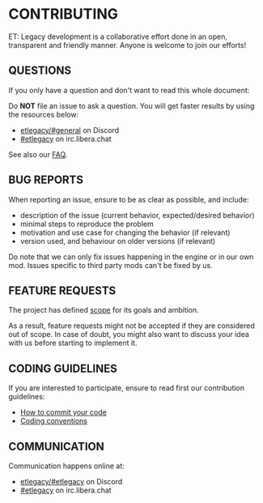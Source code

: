 CONTRIBUTING
============

ET: Legacy development is a collaborative effort done in an open, transparent and friendly manner.
Anyone is welcome to join our efforts!

## QUESTIONS

If you only have a question and don't want to read this whole document:

Do **NOT** file an issue to ask a question. You will get faster results by using the resources below:

* [etlegacy/#general](https://discordapp.com/channels/260750790203932672/260750790203932672) on Discord
* [#etlegacy](https://web.libera.chat/?channels=#etlegacy) on irc.libera.chat

See also our [FAQ](https://github.com/etlegacy/etlegacy/wiki/FAQ).

## BUG REPORTS

When reporting an issue, ensure to be as clear as possible, and include:

* description of the issue (current behavior, expected/desired behavior)
* minimal steps to reproduce the problem
* motivation and use case for changing the behavior (if relevant)
* version used, and behaviour on older versions (if relevant)

Do note that we can only fix issues happening in the engine or in our own mod. Issues specific to third party mods can't be fixed by us.

## FEATURE REQUESTS

The project has defined [scope](https://github.com/etlegacy/etlegacy/wiki/About) for its goals and ambition.

As a result, feature requests might not be accepted if they are considered out of scope.
In case of doubt, you might also want to discuss your idea with us before starting to implement it.

## CODING GUIDELINES

If you are interested to participate, ensure to read first our contribution guidelines:

* [How to commit your code](https://github.com/etlegacy/etlegacy/wiki/How-to-commit-Your-Code)
* [Coding conventions](https://github.com/etlegacy/etlegacy/wiki/Coding-Conventions)

## COMMUNICATION

Communication happens online at:

* [etlegacy/#etlegacy](https://discordapp.com/channels/260750790203932672/346956915814957067) on Discord
* [#etlegacy](https://web.libera.chat/?channels=#etlegacy) on irc.libera.chat
